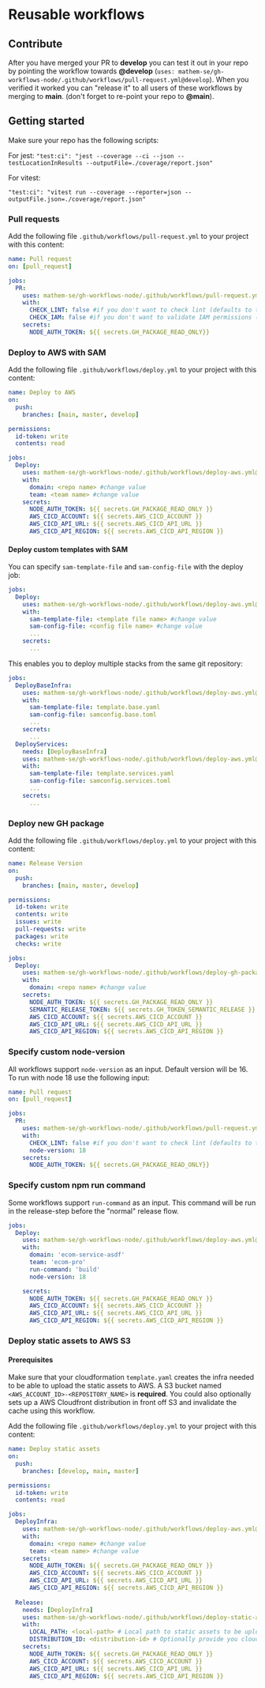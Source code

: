 # Reusable workflows

## Contribute

After you have merged your PR to **develop** you can test it out in your repo by pointing the workflow towards **@develop** (`uses: mathem-se/gh-workflows-node/.github/workflows/pull-request.yml@develop`). When you verified it worked you can "release it" to all users of these workflows by merging to **main**. (don't forget to re-point your repo to **@main**).

## Getting started

Make sure your repo has the following scripts:

For jest:
`"test:ci": "jest --coverage --ci --json --testLocationInResults --outputFile=./coverage/report.json"`

For vitest:

`"test:ci": "vitest run --coverage --reporter=json --outputFile.json=./coverage/report.json"`

### Pull requests

Add the following file `.github/workflows/pull-request.yml` to your project with this content:

```yaml
name: Pull request
on: [pull_request]

jobs:
  PR:
    uses: mathem-se/gh-workflows-node/.github/workflows/pull-request.yml@main
    with:
      CHECK_LINT: false #if you don't want to check lint (defaults to true)
      CHECK_IAM: false #if you don't want to validate IAM permissions (defaults to true)
    secrets:
      NODE_AUTH_TOKEN: ${{ secrets.GH_PACKAGE_READ_ONLY}}
```

### Deploy to AWS with SAM

Add the following file `.github/workflows/deploy.yml` to your project with this content:

```yaml
name: Deploy to AWS
on:
  push:
    branches: [main, master, develop]

permissions:
  id-token: write
  contents: read

jobs:
  Deploy:
    uses: mathem-se/gh-workflows-node/.github/workflows/deploy-aws.yml@main
    with:
      domain: <repo name> #change value
      team: <team name> #change value
    secrets:
      NODE_AUTH_TOKEN: ${{ secrets.GH_PACKAGE_READ_ONLY }}
      AWS_CICD_ACCOUNT: ${{ secrets.AWS_CICD_ACCOUNT }}
      AWS_CICD_API_URL: ${{ secrets.AWS_CICD_API_URL }}
      AWS_CICD_API_REGION: ${{ secrets.AWS_CICD_API_REGION }}
```

#### Deploy custom templates with SAM

You can specify `sam-template-file` and `sam-config-file` with the deploy job:

```yaml
jobs:
  Deploy:
    uses: mathem-se/gh-workflows-node/.github/workflows/deploy-aws.yml@main
    with:
      sam-template-file: <template file name> #change value
      sam-config-file: <config file name> #change value
      ...
    secrets:
      ...
```

This enables you to deploy multiple stacks from the same git repository:

```yaml
jobs:
  DeployBaseInfra:
    uses: mathem-se/gh-workflows-node/.github/workflows/deploy-aws.yml@main
    with:
      sam-template-file: template.base.yaml
      sam-config-file: samconfig.base.toml
      ...
    secrets:
      ...
  DeployServices:
    needs: [DeployBaseInfra]
    uses: mathem-se/gh-workflows-node/.github/workflows/deploy-aws.yml@main
    with:
      sam-template-file: template.services.yaml
      sam-config-file: samconfig.services.toml
      ...
    secrets:
      ...
```

### Deploy new GH package

Add the following file `.github/workflows/deploy.yml` to your project with this content:

```yaml
name: Release Version
on:
  push:
    branches: [main, master, develop]

permissions:
  id-token: write
  contents: write
  issues: write
  pull-requests: write
  packages: write
  checks: write

jobs:
  Deploy:
    uses: mathem-se/gh-workflows-node/.github/workflows/deploy-gh-package.yml@main
    with:
      domain: <repo name> #change value
    secrets:
      NODE_AUTH_TOKEN: ${{ secrets.GH_PACKAGE_READ_ONLY }}
      SEMANTIC_RELEASE_TOKEN: ${{ secrets.GH_TOKEN_SEMANTIC_RELEASE }}
      AWS_CICD_ACCOUNT: ${{ secrets.AWS_CICD_ACCOUNT }}
      AWS_CICD_API_URL: ${{ secrets.AWS_CICD_API_URL }}
      AWS_CICD_API_REGION: ${{ secrets.AWS_CICD_API_REGION }}
```

### Specify custom node-version

All workflows support `node-version` as an input. Default version will be 16.
To run with node 18 use the following input:

```yaml
name: Pull request
on: [pull_request]

jobs:
  PR:
    uses: mathem-se/gh-workflows-node/.github/workflows/pull-request.yml@main
    with:
      CHECK_LINT: false #if you don't want to check lint (defaults to true)
      node-version: 18
    secrets:
      NODE_AUTH_TOKEN: ${{ secrets.GH_PACKAGE_READ_ONLY}}
```

### Specify custom npm run command

Some workflows support `run-command` as an input. This command will be run in the release-step before the "normal" release flow.

```yaml
jobs:
  Deploy:
    uses: mathem-se/gh-workflows-node/.github/workflows/deploy-aws.yml@main
    with:
      domain: 'ecom-service-asdf'
      team: 'ecom-pro'
      run-command: 'build'
      node-version: 18

    secrets:
      NODE_AUTH_TOKEN: ${{ secrets.GH_PACKAGE_READ_ONLY }}
      AWS_CICD_ACCOUNT: ${{ secrets.AWS_CICD_ACCOUNT }}
      AWS_CICD_API_URL: ${{ secrets.AWS_CICD_API_URL }}
      AWS_CICD_API_REGION: ${{ secrets.AWS_CICD_API_REGION }}
```

### Deploy static assets to AWS S3

#### Prerequisites

Make sure that your cloudformation `template.yaml` creates the infra needed to be able to upload the static assets to AWS. A S3 bucket named `<AWS_ACCOUNT_ID>-<REPOSITORY_NAME>` is **required**. You could also optionally sets up a AWS Cloudfront distribution in front off S3 and invalidate the cache using this workflow.

Add the following file `.github/workflows/deploy.yml` to your project with this content:

```yaml
name: Deploy static assets
on:
  push:
    branches: [develop, main, master]

permissions:
  id-token: write
  contents: read

jobs:
  DeployInfra:
    uses: mathem-se/gh-workflows-node/.github/workflows/deploy-aws.yml@main
    with:
      domain: <repo name> #change value
      team: <team name> #change value
    secrets:
      NODE_AUTH_TOKEN: ${{ secrets.GH_PACKAGE_READ_ONLY }}
      AWS_CICD_ACCOUNT: ${{ secrets.AWS_CICD_ACCOUNT }}
      AWS_CICD_API_URL: ${{ secrets.AWS_CICD_API_URL }}
      AWS_CICD_API_REGION: ${{ secrets.AWS_CICD_API_REGION }}
  
  Release:
    needs: [DeployInfra]
    uses: mathem-se/gh-workflows-node/.github/workflows/deploy-static-assets.yml@develop
    with:
      LOCAL_PATH: <local-path> # Local path to static assets to be uploaded, defaults to ./dist
      DISTRIBUTION_ID: <distribution-id> # Optionally provide you cloudfront distribution id to invalidate the cache.
    secrets:
      NODE_AUTH_TOKEN: ${{ secrets.GH_PACKAGE_READ_ONLY }}
      AWS_CICD_ACCOUNT: ${{ secrets.AWS_CICD_ACCOUNT }}
      AWS_CICD_API_URL: ${{ secrets.AWS_CICD_API_URL }}
      AWS_CICD_API_REGION: ${{ secrets.AWS_CICD_API_REGION }}
```
